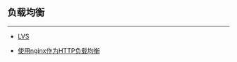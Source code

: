 ## 负载均衡

---

* [LVS](LVS.md)

* [使用nginx作为HTTP负载均衡](https://mp.weixin.qq.com/s/oqlORS7dQvsIOEWRyhmfaw)